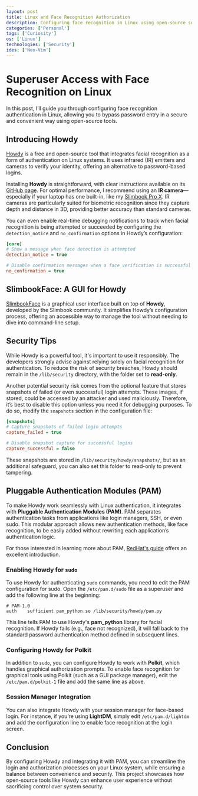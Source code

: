 ```yaml
---
layout: post
title: Linux and Face Recognition Authorization
description: Configuring face recognition in Linux using open-source software to simplify authentication
categories: ['Personal']
tags: ['Curiosity']
os: ['Linux']
technologies: ['Security']
ides: ['Neo-Vim']
---
```


# Superuser Access with Face Recognition on Linux

In this post, I’ll guide you through configuring face recognition authentication in Linux, allowing you to bypass password entry in a secure and convenient way using open-source tools.

## Introducing Howdy

[Howdy](https://github.com/boltgolt/howdy) is a free and open-source tool that integrates facial recognition as a form of authentication on Linux systems. It uses infrared (IR) emitters and cameras to verify your identity, offering an alternative to password-based logins.

Installing **Howdy** is straightforward, with clear instructions available on its [GitHub page](https://github.com/boltgolt/howdy). For optimal performance, I recommend using an **IR camera**—especially if your laptop has one built-in, like my [Slimbook Pro X](https://slimbook.es/en/pro-x-en). IR cameras are particularly suited for biometric recognition since they capture depth and distance in 3D, providing better accuracy than standard cameras.

You can even enable real-time debugging notifications to track when facial recognition is being attempted or succeeded by configuring the `detection_notice` and `no_confirmation` options in Howdy’s configuration:

```ini
[core]
# Show a message when face detection is attempted
detection_notice = true

# Disable confirmation messages when a face verification is successful
no_confirmation = true

```

## SlimbookFace: A GUI for Howdy

[SlimbookFace](https://github.com/Slimbook-Team/slimbookface) is a graphical user interface built on top of **Howdy**, developed by the Slimbook community. It simplifies Howdy’s configuration process, offering an accessible way to manage the tool without needing to dive into command-line setup. 

## Security Tips

While Howdy is a powerful tool, it's important to use it responsibly. The developers strongly advise against relying solely on facial recognition for authentication. To reduce the risk of security breaches, Howdy should remain in the `/lib/security` directory, with the folder set to **read-only**.

Another potential security risk comes from the optional feature that stores snapshots of failed (or even successful) login attempts. These images, if stored, could be accessed by an attacker and used maliciously. Therefore, it’s best to disable this option unless you need it for debugging purposes. To do so, modify the `snapshots` section in the configuration file:

```ini
[snapshots]
# Capture snapshots of failed login attempts
capture_failed = true

# Disable snapshot capture for successful logins
capture_successful = false

```

These snapshots are stored in `/lib/security/howdy/snapshots/`, but as an additional safeguard, you can also set this folder to read-only to prevent tampering.

## Pluggable Authentication Modules (PAM)

To make Howdy work seamlessly with Linux authentication, it integrates with **Pluggable Authentication Modules (PAM)**. PAM separates authentication tasks from applications like login managers, SSH, or even sudo. This modular approach allows new authentication methods, like face recognition, to be easily added without rewriting each application’s authentication logic.

For those interested in learning more about PAM, [RedHat's guide](https://www.redhat.com/sysadmin/pluggable-authentication-modules-pam) offers an excellent introduction.

### Enabling Howdy for `sudo`

To use Howdy for authenticating `sudo` commands, you need to edit the PAM configuration for sudo. Open the `/etc/pam.d/sudo` file as a superuser and add the following line at the beginning:

```
# PAM-1.0
auth    sufficient pam_python.so /lib/security/howdy/pam.py

```

This line tells PAM to use Howdy's **pam_python** library for facial recognition. If Howdy fails (e.g., face not recognized), it will fall back to the standard password authentication method defined in subsequent lines.

### Configuring Howdy for Polkit

In addition to `sudo`, you can configure Howdy to work with **Polkit**, which handles graphical authorization prompts. To enable face recognition for graphical tools using Polkit (such as a GUI package manager), edit the `/etc/pam.d/polkit-1` file and add the same line as above.

### Session Manager Integration

You can also integrate Howdy with your session manager for face-based login. For instance, if you’re using **LightDM**, simply edit `/etc/pam.d/lightdm` and add the configuration line to enable face recognition at the login screen.

## Conclusion

By configuring Howdy and integrating it with PAM, you can streamline the login and authorization processes on your Linux system, while ensuring a balance between convenience and security. This project showcases how open-source tools like Howdy can enhance user experience without sacrificing control over system security.

